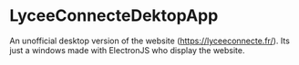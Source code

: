 # LyceeConnecteDektopApp
An unofficial desktop version of the website (https://lyceeconnecte.fr/). Its just a windows made with ElectronJS who display the website.
